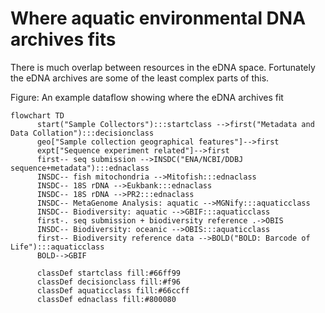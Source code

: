 # Where aquatic environmental DNA archives fits

There is much overlap between resources in the eDNA space. Fortunately the eDNA archives are some of the least complex parts of this.

Figure: An example dataflow showing where the eDNA archives fit


```mermaid
flowchart TD
      start("Sample Collectors"):::startclass -->first("Metadata and Data Collation"):::decisionclass
      geo["Sample collection geographical features"]-->first
      expt["Sequence experiment related"]-->first
      first-- seq submission -->INSDC("ENA/NCBI/DDBJ sequence+metadata"):::ednaclass
      INSDC-- fish mitochondria -->Mitofish:::ednaclass
      INSDC-- 18S rDNA -->Eukbank:::ednaclass
      INSDC-- 18S rDNA -->PR2:::ednaclass
      INSDC-- MetaGenome Analysis: aquatic -->MGNify:::aquaticclass
      INSDC-- Biodiversity: aquatic -->GBIF:::aquaticclass
      first-. seq submission + biodiversity reference .->OBIS
      INSDC-- Biodiversity: oceanic -->OBIS:::aquaticclass
      first-- Biodiversity reference data -->BOLD("BOLD: Barcode of Life"):::aquaticclass
      BOLD-->GBIF
      
      classDef startclass fill:#66ff99
      classDef decisionclass fill:#f96
      classDef aquaticclass fill:#66ccff
      classDef ednaclass fill:#800080
```
